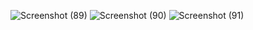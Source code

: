 ![Screenshot (89)](https://user-images.githubusercontent.com/70375998/182201486-6d807498-b269-4d15-bdc5-b7ace1d7cc8a.png)
![Screenshot (90)](https://user-images.githubusercontent.com/70375998/182201490-51124046-a533-452c-a868-cbac531ed240.png)
![Screenshot (91)](https://user-images.githubusercontent.com/70375998/182201497-183a0aa6-3863-40dc-bad6-ad0297583fbf.png)
